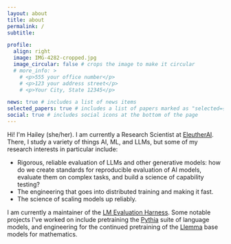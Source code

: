 ```yaml
---
layout: about
title: about
permalink: /
subtitle: 

profile:
  align: right
  image: IMG-4282-cropped.jpg
  image_circular: false # crops the image to make it circular
  # more_info: >
    # <p>555 your office number</p>
    # <p>123 your address street</p>
    # <p>Your City, State 12345</p>

news: true # includes a list of news items
selected_papers: true # includes a list of papers marked as "selected={true}"
social: true # includes social icons at the bottom of the page
---
```


Hi! I'm Hailey (she/her). I am currently a Research Scientist at [EleutherAI](https://eleuther.ai). There, I study a variety of things AI, ML, and LLMs, but some of my research interests in particular include: 

- Rigorous, reliable evaluation of LLMs and other generative models: how do we create standards for reproducible evaluation of AI models, evaluate them on complex tasks, and build a science of capability testing?
- The engineering that goes into distributed training and making it fast. 
- The science of scaling models up reliably.


I am currently a maintainer of the [LM Evaluation Harness](https://github.com/EleutherAI/lm-evaluation-harness). Some notable projects I've worked on include pretraining the [Pythia](https://arxiv.org/abs/2304.01373) suite of language models, and engineering for the continued pretraining of the [Llemma](https://arxiv.org/abs/2310.10631) base models for mathematics.



